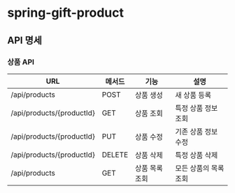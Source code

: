 # spring-gift-product

## API 명세

### 상품 API

| URL                       | 메서드    | 기능       | 설명           |
|---------------------------|--------|----------|--------------|
| /api/products             | POST   | 상품 생성    | 새 상품 등록      |
| /api/products/{productId} | GET    | 상품 조회    | 특정 상품 정보 조회  |
| /api/products/{productId} | PUT    | 상품 수정    | 기존 상품 정보 수정  |
| /api/products/{productId} | DELETE | 상품 삭제    | 특정 상품 삭제     |
| /api/products             | GET    | 상품 목록 조회 | 모든 상품의 목록 조회 |

